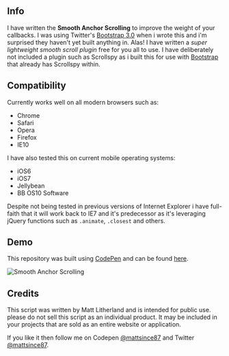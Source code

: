## Info

I have written the **Smooth Anchor Scrolling** to improve the weight of your callbacks. I was using Twitter's [Bootstrap 3.0](http://getbootstrap.com/) when i wrote this and i'm surprised they haven't yet built anything in. Alas! I have written a *super lightweight smooth scroll plugin* free for you all to use. I have deliberately not included a plugin such as Scrollspy as i built this for use with [Bootstrap](http://getbootstrap.com/) that already has Scrollspy within.

## Compatibility

Currently works well on all modern browsers such as:
* Chrome
* Safari
* Opera
* Firefox
* IE10

I have also tested this on current mobile operating systems:
* iOS6
* iOS7
* Jellybean
* BB OS10 Software


Despite not being tested in previous versions of Internet Explorer i have full-faith that it will work back to IE7 and it's predecessor as it's leveraging jQuery functions such as `.animate`, `.closest` and others.

## Demo

This repository was built using [CodePen](http://codepen.io/) and can be found [here](http://codepen.io/mattsince87/details/exByn).

![Smooth Anchor Scrolling](http://f.cl.ly/items/1Q1P3F1j2A3H0y3I3E0L/Screen-Shot-2013-11-22-at-12.12.40.png)

## Credits

This script was written by Matt Litherland and is intended for public use. please do not sell this script as an individual product. It may be included in your projects that are sold as an entire website or application.

If you like it then follow me on Codepen [@mattsince87](http://codepen.io/mattsince87) and Twitter [@mattsince87](http://twitter.com/mattsince87).
